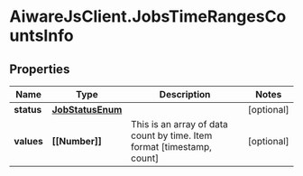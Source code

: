 # AiwareJsClient.JobsTimeRangesCountsInfo

## Properties

Name | Type | Description | Notes
------------ | ------------- | ------------- | -------------
**status** | [**JobStatusEnum**](JobStatusEnum.md) |  | [optional] 
**values** | **[[Number]]** | This is an array of data count by time. Item format [timestamp, count] | [optional] 


